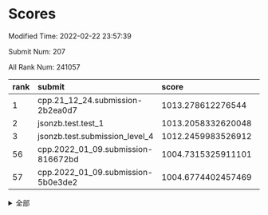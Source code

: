 # Scores

Modified Time: 2022-02-22 23:57:39

Submit Num: 207

All Rank Num: 241057

| rank |               submit               |       score        |       sigma        | pk_num |
| :--- | :--------------------------------- | :----------------- | :----------------- | :----- |
| 1    | cpp.21_12_24.submission-2b2ea0d7   | 1013.278612276544  | 0.787891944604946  | 4656   |
| 2    | jsonzb.test.test_1                 | 1013.2058332620048 | 0.7909918083951609 | 4654   |
| 3    | jsonzb.test.submission_level_4     | 1012.2459983526912 | 0.7684332058312054 | 4657   |
| 56   | cpp.2022_01_09.submission-816672bd | 1004.7315325911101 | 0.7162155643882129 | 4659   |
| 57   | cpp.2022_01_09.submission-5b0e3de2 | 1004.6774402457469 | 0.7202686599204297 | 4657   |


<details>
<summary>全部</summary>

| rank |                 submit                 |       score        |       sigma        | pk_num |
| :--- | :------------------------------------- | :----------------- | :----------------- | :----- |
| 1    | cpp.21_12_24.submission-2b2ea0d7       | 1013.278612276544  | 0.787891944604946  | 4656   |
| 2    | jsonzb.test.test_1                     | 1013.2058332620048 | 0.7909918083951609 | 4654   |
| 3    | jsonzb.test.submission_level_4         | 1012.2459983526912 | 0.7684332058312054 | 4657   |
| 4    | gobigger.level_3.submission_level_3_20 | 1011.7159388932338 | 0.7749464155347399 | 4657   |
| 5    | gobigger.level_3.submission_level_3_34 | 1011.5168888594842 | 0.7830065434573295 | 4658   |
| 6    | gobigger.level_3.submission_level_3_3  | 1011.4601398159284 | 0.7705278187393229 | 4660   |
| 7    | gobigger.level_3.submission_level_3_45 | 1011.4058509281582 | 0.7906941855280135 | 4653   |
| 8    | gobigger.level_3.submission_level_3_16 | 1011.2953960207493 | 0.7749464510730033 | 4656   |
| 9    | gobigger.level_3.submission_level_3_35 | 1011.1558900668098 | 0.7580239833614109 | 4662   |
| 10   | gobigger.level_3.submission_level_3_32 | 1010.9870485277181 | 0.7570008763109906 | 4660   |
| 11   | gobigger.level_3.submission_level_3_24 | 1010.8704516195862 | 0.7584582496014529 | 4666   |
| 12   | gobigger.level_3.submission_level_3_48 | 1010.8308479297981 | 0.7581732765853517 | 4656   |
| 13   | gobigger.level_3.submission_level_3_6  | 1010.6909789909156 | 0.7580825542310196 | 4659   |
| 14   | gobigger.level_3.submission_level_3_47 | 1010.6042684836766 | 0.77362735207094   | 4660   |
| 15   | gobigger.level_3.submission_level_3_11 | 1010.5757879000702 | 0.752024030056391  | 4659   |
| 16   | gobigger.level_3.submission_level_3_26 | 1010.4739162805598 | 0.7737336941966625 | 4657   |
| 17   | gobigger.level_3.submission_level_3_7  | 1010.3909967639322 | 0.7695907424976904 | 4661   |
| 18   | gobigger.level_3.submission_level_3_37 | 1010.3909134446836 | 0.7651278206065846 | 4656   |
| 19   | gobigger.level_3.submission_level_3_42 | 1010.2320605953697 | 0.7635787681520182 | 4664   |
| 20   | gobigger.level_3.submission_level_3_1  | 1010.2032444524805 | 0.7698921386460228 | 4654   |
| 21   | gobigger.level_3.submission_level_3_30 | 1010.0977001145897 | 0.7714330579457456 | 4655   |
| 22   | gobigger.level_3.submission_level_3_23 | 1010.024316953548  | 0.7713919628903625 | 4653   |
| 23   | gobigger.level_3.submission_level_3_14 | 1010.0064326967466 | 0.749379895466321  | 4659   |
| 24   | gobigger.level_3.submission_level_3_40 | 1009.8480750793052 | 0.7493740009314818 | 4661   |
| 25   | gobigger.level_3.submission_level_3_27 | 1009.8200699958763 | 0.7478171606264918 | 4659   |
| 26   | gobigger.level_3.submission_level_3_18 | 1009.7816732759655 | 0.7501199514031412 | 4658   |
| 27   | gobigger.level_3.submission_level_3_17 | 1009.769687101741  | 0.7787691431560949 | 4653   |
| 28   | gobigger.level_3.submission_level_3_25 | 1009.7465824277359 | 0.7498527182344169 | 4656   |
| 29   | gobigger.level_3.submission_level_3_33 | 1009.7095261401125 | 0.7344383121767987 | 4661   |
| 30   | gobigger.level_3.submission_level_3_41 | 1009.6709218937459 | 0.751163678541568  | 4659   |
| 31   | gobigger.level_3.submission_level_3_44 | 1009.6355351951796 | 0.7622678386424386 | 4659   |
| 32   | gobigger.level_3.submission_level_3_8  | 1009.6111448484951 | 0.7806132895367558 | 4658   |
| 33   | gobigger.level_3.submission_level_3_49 | 1009.5912075919706 | 0.7538990584229285 | 4657   |
| 34   | gobigger.level_3.submission_level_3_46 | 1009.5369048527251 | 0.7428301756355977 | 4662   |
| 35   | gobigger.level_3.submission_level_3_36 | 1009.5348570818292 | 0.7688479719537971 | 4662   |
| 36   | gobigger.level_3.submission_level_3_5  | 1009.4321917846247 | 0.7318254470897774 | 4658   |
| 37   | gobigger.level_3.submission_level_3_29 | 1009.3870726295509 | 0.7580477108010639 | 4661   |
| 38   | gobigger.level_3.submission_level_3_22 | 1009.3742698408194 | 0.742188999072629  | 4658   |
| 39   | gobigger.level_3.submission_level_3_19 | 1009.3618764585694 | 0.7550241840425167 | 4658   |
| 40   | gobigger.level_3.submission_level_3_4  | 1009.2483516208016 | 0.7501676988353292 | 4664   |
| 41   | gobigger.level_3.submission_level_3_9  | 1009.2246070232715 | 0.7419366745955613 | 4658   |
| 42   | gobigger.level_3.submission_level_3_31 | 1009.1782623196527 | 0.7495882441358074 | 4659   |
| 43   | gobigger.level_3.submission_level_3_10 | 1009.1546832691309 | 0.7423716712485863 | 4661   |
| 44   | gobigger.level_3.submission_level_3_13 | 1009.1508137812639 | 0.7465740749472536 | 4657   |
| 45   | gobigger.level_3.submission_level_3_21 | 1009.1117156247354 | 0.7479675471893099 | 4658   |
| 46   | gobigger.level_3.submission_level_3_38 | 1009.0271123235115 | 0.7609305457313915 | 4659   |
| 47   | gobigger.level_3.submission_level_3_43 | 1008.9839626340615 | 0.7700488676251537 | 4656   |
| 48   | gobigger.level_3.submission_level_3_28 | 1008.9740431475159 | 0.7728302522984462 | 4655   |
| 49   | gobigger.level_3.submission_level_3_2  | 1008.8504044489338 | 0.7428139460099449 | 4655   |
| 50   | gobigger.level_3.submission_level_3_15 | 1008.6391816148858 | 0.7516343573146334 | 4660   |
| 51   | gobigger.level_3.submission_level_3_39 | 1008.6149546473343 | 0.7386793120575065 | 4657   |
| 52   | gobigger.level_3.submission_level_3_12 | 1008.4903866257617 | 0.7654134617723525 | 4660   |
| 53   | gobigger.level_3.submission_level_3_0  | 1008.3885349942901 | 0.7420884953842544 | 4657   |
| 54   | gobigger.level_1.submission_level_1_27 | 1006.1488124638867 | 0.7376414776797883 | 4658   |
| 55   | gobigger.level_1.submission_level_1_17 | 1005.0461799221397 | 0.7284668488554816 | 4658   |
| 56   | cpp.2022_01_09.submission-816672bd     | 1004.7315325911101 | 0.7162155643882129 | 4659   |
| 57   | cpp.2022_01_09.submission-5b0e3de2     | 1004.6774402457469 | 0.7202686599204297 | 4657   |
| 58   | gobigger.level_1.submission_level_1_32 | 1004.61442773929   | 0.7208286377135175 | 4655   |
| 59   | gobigger.level_1.submission_level_1_23 | 1004.3017349118378 | 0.725037948669281  | 4652   |
| 60   | gobigger.level_1.submission_level_1_28 | 1004.2354238648957 | 0.7118616112595952 | 4661   |
| 61   | gobigger.level_1.submission_level_1_19 | 1004.0841791931    | 0.7096355703823115 | 4657   |
| 62   | gobigger.level_1.submission_level_1_41 | 1004.0226862678264 | 0.7072460783948363 | 4661   |
| 63   | gobigger.level_1.submission_level_1_2  | 1003.9892823241099 | 0.7065173570266805 | 4656   |
| 64   | gobigger.level_1.submission_level_1_5  | 1003.9510195317466 | 0.7159630244853452 | 4658   |
| 65   | gobigger.level_1.submission_level_1_48 | 1003.9488431793822 | 0.7187862632533581 | 4660   |
| 66   | gobigger.level_1.submission_level_1_31 | 1003.8912654918115 | 0.7270995885189641 | 4655   |
| 67   | gobigger.level_1.submission_level_1_0  | 1003.831011583192  | 0.7114096928904833 | 4665   |
| 68   | gobigger.level_1.submission_level_1_24 | 1003.7345633109945 | 0.7256606847660285 | 4659   |
| 69   | gobigger.level_1.submission_level_1_33 | 1003.7168577029697 | 0.7061047844518793 | 4659   |
| 70   | gobigger.level_1.submission_level_1_13 | 1003.6838591159074 | 0.7039978491437611 | 4659   |
| 71   | gobigger.level_1.submission_level_1_15 | 1003.618945921914  | 0.7097078859093572 | 4654   |
| 72   | gobigger.level_1.submission_level_1_14 | 1003.6176166886819 | 0.7184657752251923 | 4657   |
| 73   | gobigger.level_1.submission_level_1_16 | 1003.57677520796   | 0.7257105158156847 | 4654   |
| 74   | gobigger.level_1.submission_level_1_20 | 1003.5680357490121 | 0.7120077438753207 | 4662   |
| 75   | gobigger.level_1.submission_level_1_43 | 1003.48401066      | 0.7135925918397927 | 4660   |
| 76   | gobigger.level_1.submission_level_1_30 | 1003.4440864163723 | 0.7161733392971018 | 4656   |
| 77   | gobigger.level_1.submission_level_1_46 | 1003.3876446484148 | 0.7263468680824049 | 4659   |
| 78   | gobigger.level_1.submission_level_1_36 | 1003.3810666060992 | 0.7181374672085516 | 4652   |
| 79   | gobigger.level_1.submission_level_1_7  | 1003.36090252436   | 0.7161314883222548 | 4656   |
| 80   | gobigger.level_1.submission_level_1_25 | 1003.2827919188713 | 0.7085264187785197 | 4658   |
| 81   | gobigger.level_1.submission_level_1_49 | 1003.268690447101  | 0.7252929633971719 | 4658   |
| 82   | gobigger.level_1.submission_level_1_4  | 1003.262137704001  | 0.7149278894718586 | 4653   |
| 83   | gobigger.level_1.submission_level_1_18 | 1003.2411678070573 | 0.7251276280402775 | 4662   |
| 84   | gobigger.level_1.submission_level_1_3  | 1003.1750517539741 | 0.7229448662126491 | 4653   |
| 85   | gobigger.level_1.submission_level_1_37 | 1003.1675358346132 | 0.7158689672545919 | 4656   |
| 86   | gobigger.level_1.submission_level_1_6  | 1003.0213083710497 | 0.7227640660215612 | 4661   |
| 87   | gobigger.level_1.submission_level_1_12 | 1002.9887494511954 | 0.7100746495026461 | 4658   |
| 88   | gobigger.level_1.submission_level_1_35 | 1002.9568830168029 | 0.7153459052974658 | 4652   |
| 89   | gobigger.level_1.submission_level_1_38 | 1002.8872932340132 | 0.7126011832352551 | 4657   |
| 90   | gobigger.level_1.submission_level_1_11 | 1002.8489010226507 | 0.7065212327413902 | 4654   |
| 91   | gobigger.level_1.submission_level_1_1  | 1002.8485050611566 | 0.7202977502427069 | 4663   |
| 92   | gobigger.level_1.submission_level_1_26 | 1002.8025710072767 | 0.7096329860071658 | 4662   |
| 93   | gobigger.level_1.submission_level_1_22 | 1002.7403155147059 | 0.7068137416551848 | 4655   |
| 94   | gobigger.level_1.submission_level_1_8  | 1002.652605371841  | 0.7182736176345614 | 4657   |
| 95   | gobigger.level_1.submission_level_1_9  | 1002.6288012987743 | 0.7180689926853541 | 4657   |
| 96   | gobigger.level_1.submission_level_1_40 | 1002.6206976168825 | 0.7245961123328153 | 4661   |
| 97   | gobigger.level_1.submission_level_1_21 | 1002.5349479908105 | 0.7145737085254105 | 4653   |
| 98   | gobigger.level_1.submission_level_1_44 | 1002.3655788991671 | 0.7050107012453659 | 4660   |
| 99   | gobigger.level_1.submission_level_1_10 | 1002.3610683282081 | 0.7163362605303355 | 4662   |
| 100  | gobigger.level_1.submission_level_1_34 | 1002.3322749313636 | 0.7046829233483769 | 4658   |
| 101  | gobigger.level_1.submission_level_1_29 | 1002.2381201854483 | 0.7148183354186893 | 4661   |
| 102  | gobigger.level_1.submission_level_1_42 | 1002.0795784169027 | 0.7152794054777434 | 4661   |
| 103  | gobigger.level_1.submission_level_1_47 | 1001.8436600414368 | 0.7201433517961451 | 4656   |
| 104  | gobigger.level_1.submission_level_1_39 | 1001.7795589436012 | 0.711338464249446  | 4657   |
| 105  | gobigger.level_1.submission_level_1_45 | 1000.7764861127669 | 0.7194754462719098 | 4653   |
| 106  | gobigger.random.submission_random_18   | 998.2230124892506  | 0.7086635920478462 | 4663   |
| 107  | gobigger.random.submission_random_30   | 997.3202387615178  | 0.7092176208308236 | 4659   |
| 108  | gobigger.random.submission_random_11   | 997.0738022645398  | 0.703186109515081  | 4656   |
| 109  | gobigger.random.submission_random_3    | 996.906489303783   | 0.7063677870541173 | 4653   |
| 110  | gobigger.random.submission_random_9    | 996.9001221478838  | 0.7036834836736258 | 4660   |
| 111  | gobigger.random.submission_random_42   | 996.866790840909   | 0.7126022478577008 | 4659   |
| 112  | gobigger.random.submission_random_38   | 996.7915459686378  | 0.7025777468817853 | 4655   |
| 113  | gobigger.random.submission_random_40   | 996.7122274145842  | 0.7116602801149385 | 4657   |
| 114  | gobigger.random.submission_random_2    | 996.6910972774953  | 0.7084994547784028 | 4651   |
| 115  | gobigger.random.submission_random_5    | 996.6663620602255  | 0.7282818096675928 | 4661   |
| 116  | gobigger.random.submission_random_17   | 996.4448542866013  | 0.7080298028433045 | 4655   |
| 117  | gobigger.random.submission_random_19   | 996.3580554631782  | 0.709182748084029  | 4654   |
| 118  | gobigger.random.submission_random_22   | 996.3225998943284  | 0.699297857911313  | 4657   |
| 119  | gobigger.random.submission_random_41   | 996.2276383152972  | 0.7083753320557034 | 4660   |
| 120  | gobigger.random.submission_random_8    | 996.1598095325988  | 0.722502661384693  | 4657   |
| 121  | gobigger.random.submission_random_33   | 996.147773292815   | 0.6996335116632181 | 4656   |
| 122  | gobigger.random.submission_random_23   | 996.1036028858988  | 0.7106415401720212 | 4661   |
| 123  | gobigger.random.submission_random_6    | 996.0950732059941  | 0.7135173277148633 | 4656   |
| 124  | gobigger.random.submission_random_10   | 996.0906854578545  | 0.7049240435487502 | 4659   |
| 125  | gobigger.random.submission_random_32   | 996.0718894705818  | 0.7010246254405283 | 4660   |
| 126  | gobigger.random.submission_random_29   | 996.043359865387   | 0.6974450992266248 | 4658   |
| 127  | gobigger.random.submission_random_46   | 996.0428901456412  | 0.6958834525208607 | 4653   |
| 128  | gobigger.random.submission_random_35   | 996.0319260698296  | 0.7053092184823483 | 4659   |
| 129  | gobigger.random.submission_random_43   | 996.0040068340553  | 0.6982803170326572 | 4655   |
| 130  | gobigger.random.submission_random_27   | 995.9527176610435  | 0.7254493061169405 | 4661   |
| 131  | gobigger.random.submission_random_39   | 995.9085167878176  | 0.7095576931237282 | 4659   |
| 132  | gobigger.random.submission_random_36   | 995.9080133613828  | 0.7190094690728964 | 4654   |
| 133  | gobigger.random.submission_random_1    | 995.8758321831747  | 0.7131079935593082 | 4659   |
| 134  | gobigger.random.submission_random_45   | 995.8185558360424  | 0.7013810656574869 | 4653   |
| 135  | gobigger.random.submission_random_44   | 995.7306155863978  | 0.7080012940456284 | 4657   |
| 136  | gobigger.random.submission_random_48   | 995.6955279432032  | 0.7043626577348767 | 4665   |
| 137  | gobigger.random.submission_random_24   | 995.6302232799754  | 0.7325510170153172 | 4659   |
| 138  | gobigger.random.submission_random_31   | 995.5948781502461  | 0.7191934074879529 | 4658   |
| 139  | gobigger.random.submission_random_37   | 995.5759791090799  | 0.7044582021573713 | 4659   |
| 140  | gobigger.random.submission_random_49   | 995.5738744115112  | 0.7082348057241268 | 4659   |
| 141  | gobigger.random.submission_random_12   | 995.5599443442115  | 0.7212978979708576 | 4661   |
| 142  | gobigger.random.submission_random_20   | 995.5498208169907  | 0.7330609942791719 | 4654   |
| 143  | gobigger.random.submission_random_4    | 995.5287573660962  | 0.6972201858164214 | 4654   |
| 144  | gobigger.random.submission_random_26   | 995.5050936365326  | 0.7188268887365313 | 4656   |
| 145  | gobigger.random.submission_random_7    | 995.4609712493454  | 0.712392446217087  | 4656   |
| 146  | gobigger.random.submission_random_0    | 995.4426496037012  | 0.7224140324608626 | 4657   |
| 147  | gobigger.random.submission_random_21   | 995.3658701860612  | 0.7232605714452607 | 4658   |
| 148  | gobigger.random.submission_random_34   | 995.3147106655907  | 0.7128760970323973 | 4657   |
| 149  | gobigger.random.submission_random_16   | 995.3133119383733  | 0.70870617100661   | 4663   |
| 150  | gobigger.random.submission_random_14   | 995.1808031473894  | 0.7111697654312733 | 4662   |
| 151  | gobigger.random.submission_random_15   | 995.0284607192128  | 0.7114511259786699 | 4659   |
| 152  | gobigger.random.submission_random_47   | 995.0200256129901  | 0.719222823496927  | 4657   |
| 153  | gobigger.random.submission_random_13   | 994.7727851636145  | 0.7054163118206525 | 4659   |
| 154  | gobigger.random.submission_random_28   | 994.593368475917   | 0.7204824335636416 | 4657   |
| 155  | gobigger.random.submission_random_25   | 994.3274658491354  | 0.7081062451431217 | 4655   |
| 156  | gobigger.level_2.submission_level_2_1  | 993.7380441373933  | 0.7261187416058053 | 4659   |
| 157  | gobigger.level_2.submission_level_2_4  | 993.6847962657562  | 0.7248740832997164 | 4657   |
| 158  | gobigger.level_2.submission_level_2_22 | 993.5949424450699  | 0.7489836447637442 | 4658   |
| 159  | gobigger.level_2.submission_level_2_21 | 993.5359360038013  | 0.7230863166973679 | 4662   |
| 160  | gobigger.level_2.submission_level_2_36 | 993.535001850032   | 0.7272311387180567 | 4661   |
| 161  | gobigger.level_2.submission_level_2_11 | 993.4230863420592  | 0.7286274480318039 | 4660   |
| 162  | gobigger.level_2.submission_level_2_33 | 993.2687550035238  | 0.7362427084974588 | 4659   |
| 163  | gobigger.level_2.submission_level_2_43 | 993.1836599558927  | 0.7341309852327784 | 4658   |
| 164  | gobigger.level_2.submission_level_2_23 | 993.1399144519261  | 0.7277828937006998 | 4653   |
| 165  | gobigger.level_2.submission_level_2_10 | 993.000248029217   | 0.7547387564903656 | 4658   |
| 166  | gobigger.level_2.submission_level_2_5  | 992.8554860156232  | 0.7353119447626021 | 4663   |
| 167  | gobigger.level_2.submission_level_2_46 | 992.772385140812   | 0.7469392267952613 | 4659   |
| 168  | gobigger.level_2.submission_level_2_34 | 992.6428147763969  | 0.7377393976606236 | 4655   |
| 169  | gobigger.level_2.submission_level_2_16 | 992.6284134275469  | 0.7357997418578092 | 4657   |
| 170  | gobigger.level_2.submission_level_2_25 | 992.6248495433907  | 0.726210020650489  | 4661   |
| 171  | gobigger.level_2.submission_level_2_17 | 992.608493893723   | 0.7638025976910989 | 4651   |
| 172  | gobigger.level_2.submission_level_2_6  | 992.5405691035749  | 0.744223349579312  | 4660   |
| 173  | gobigger.level_2.submission_level_2_24 | 992.4592646203465  | 0.739418284756075  | 4657   |
| 174  | gobigger.level_2.submission_level_2_15 | 992.402578871429   | 0.7476438649160927 | 4660   |
| 175  | gobigger.level_2.submission_level_2_3  | 992.3288630408616  | 0.7374650978741731 | 4659   |
| 176  | gobigger.level_2.submission_level_2_0  | 992.319732094451   | 0.7347122119009765 | 4660   |
| 177  | gobigger.level_2.submission_level_2_39 | 992.3114322350535  | 0.7402484439994655 | 4655   |
| 178  | gobigger.level_2.submission_level_2_20 | 992.258469088175   | 0.7656617257515916 | 4663   |
| 179  | gobigger.level_2.submission_level_2_42 | 992.2013298273458  | 0.7543173172545801 | 4659   |
| 180  | gobigger.level_2.submission_level_2_27 | 992.1950931800611  | 0.7652756719296405 | 4662   |
| 181  | gobigger.level_2.submission_level_2_30 | 992.1516491361875  | 0.7449746162175415 | 4662   |
| 182  | gobigger.level_2.submission_level_2_7  | 992.1488946625097  | 0.7475125143492886 | 4658   |
| 183  | gobigger.level_2.submission_level_2_14 | 992.130040752764   | 0.7523454652039558 | 4660   |
| 184  | gobigger.level_2.submission_level_2_49 | 992.1145406813417  | 0.7399144738448746 | 4660   |
| 185  | gobigger.level_2.submission_level_2_48 | 992.094710012042   | 0.7458299574677666 | 4663   |
| 186  | gobigger.level_2.submission_level_2_29 | 992.0462862324579  | 0.741492012331442  | 4658   |
| 187  | gobigger.level_2.submission_level_2_18 | 992.0087582133307  | 0.7430122739008795 | 4655   |
| 188  | gobigger.level_2.submission_level_2_45 | 991.9677929883802  | 0.7558561446747181 | 4660   |
| 189  | gobigger.level_2.submission_level_2_31 | 991.8171639663466  | 0.7493108053203801 | 4664   |
| 190  | gobigger.level_2.submission_level_2_32 | 991.771055016753   | 0.7477152015307585 | 4658   |
| 191  | gobigger.level_2.submission_level_2_8  | 991.6742977959417  | 0.7539250452727342 | 4658   |
| 192  | gobigger.level_2.submission_level_2_2  | 991.6659350613282  | 0.7297107766668844 | 4655   |
| 193  | gobigger.level_2.submission_level_2_37 | 991.5987135308926  | 0.7380053743761715 | 4660   |
| 194  | gobigger.level_2.submission_level_2_47 | 991.5190745998812  | 0.7525488962826001 | 4662   |
| 195  | gobigger.level_2.submission_level_2_13 | 991.5053600581033  | 0.758503057955117  | 4661   |
| 196  | gobigger.level_2.submission_level_2_9  | 991.4756557472629  | 0.7419541162103066 | 4658   |
| 197  | gobigger.level_2.submission_level_2_41 | 991.3962201949432  | 0.7491949748489685 | 4659   |
| 198  | gobigger.level_2.submission_level_2_12 | 991.3291403025092  | 0.7508488133739385 | 4660   |
| 199  | gobigger.level_2.submission_level_2_26 | 991.3043888529027  | 0.7661209386298683 | 4654   |
| 200  | gobigger.level_2.submission_level_2_35 | 991.1954438914361  | 0.7636607487941932 | 4661   |
| 201  | gobigger.level_2.submission_level_2_38 | 991.0609315043832  | 0.7567606036518395 | 4660   |
| 202  | gobigger.level_2.submission_level_2_19 | 990.9910723939018  | 0.7492329026533183 | 4659   |
| 203  | gobigger.level_2.submission_level_2_44 | 990.68893237873    | 0.7463695764723931 | 4652   |
| 204  | gobigger.level_2.submission_level_2_28 | 990.6068675251968  | 0.7626141272200384 | 4658   |
| 205  | gobigger.level_2.submission_level_2_40 | 990.5470423895367  | 0.7842111865059873 | 4660   |
| 206  | gobigger.none.submission_none_0        | 978.5760345125942  | 1.2581621882322194 | 4662   |
| 207  | gobigger.none.submission_none_1        | 976.1009631073217  | 1.4329202223888342 | 4661   |

</details>